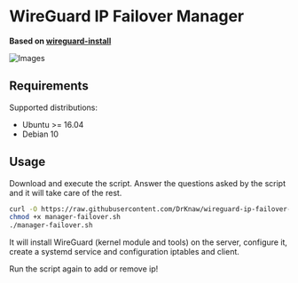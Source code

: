 # WireGuard IP Failover Manager

**Based on [wireguard-install](https://github.com/angristan/wireguard-install)**

![Images](https://github.com)

## Requirements

Supported distributions:

- Ubuntu >= 16.04
- Debian 10

## Usage

Download and execute the script. Answer the questions asked by the script and it will take care of the rest.

```bash
curl -O https://raw.githubusercontent.com/DrKnaw/wireguard-ip-failover-manager/master/manager-failover.sh
chmod +x manager-failover.sh
./manager-failover.sh
```

It will install WireGuard (kernel module and tools) on the server, configure it, create a systemd service and configuration iptables and client.

Run the script again to add or remove ip!
